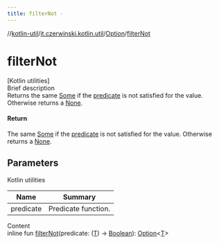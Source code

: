 ```yaml
---
title: filterNot -
---
```

//[kotlin-util](../../index.md)/[it.czerwinski.kotlin.util](../index.md)/[Option](index.md)/[filterNot](filter-not.md)



# filterNot  
[Kotlin utilities]  
Brief description  
Returns the same [Some](../-some/index.md) if the [predicate]() is not satisfied for the value. Otherwise returns a [None](../-none/index.md).  
  


#### Return  
The same [Some](../-some/index.md) if the [predicate]() is not satisfied for the value. Otherwise returns a [None](../-none/index.md).  
  


## Parameters  
  
Kotlin utilities  
  
|  Name|  Summary| 
|---|---|
| predicate| Predicate function.
  
  
Content  
inline fun [filterNot](filter-not.md)(predicate: ([T](index.md)) -> [Boolean](https://kotlinlang.org/api/latest/jvm/stdlib/kotlin/-boolean/index.html)): [Option](index.md)<[T](index.md)>  



